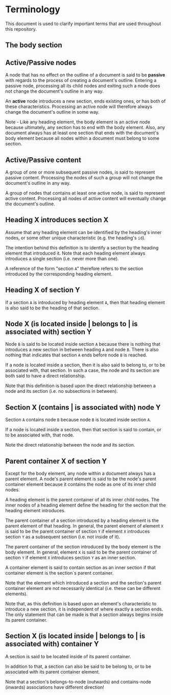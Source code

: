 
# Terminology

This document is used to clarify important terms that are used throughout this
repository.

## The body section



## Active/Passive nodes

A node that has no effect on the outline of a document is said to be **passive**
with regards to the process of creating a document's outline. Entering a passive
node, processing all its child nodes and exiting such a node does not change the
document's outline in any way.

An **active** node introduces a new section, ends existing ones, or has both
of these characteristics. Processing an active node will therefore always change
the document's outline in some way.

Note - Like any heading element, the body element is an active node because
ultimately, any section has to end with the body element. Also, any document
always has at least one section that ends with the document's body element
because all nodes within a document must belong to some section.

## Active/Passive content

A group of one or more subsequent passive nodes, is said to represent passive
content. Processing the nodes of such a group will not change the document's
outline in any way.

A group of nodes that contains at least one active node, is said to represent
active content. Processing all nodes of active content will eventually change
the document's outline.

## Heading X introduces section X

Assume that any heading element can be identified by the heading's inner nodes,
or some other unique characteristic (e.g. the heading's `id`).

The intention behind this definition is to identify a section by the heading
element that introduced it. Note that each heading element always introduces a
single section (i.e. never more than one).

A reference of the form "section `A`" therefore refers to the section introduced
by the corresponding heading element.

## Heading X of section Y

If a section `A` is introduced by heading element `A`, then that heading element
is also said to be the heading of that section.

## Node X (is located inside | belongs to | is associated with) section Y

Node `B` is said to be located inside section `A` because there is nothing that
introduces a new section in between heading `A` and node `B`. There is also
nothing that indicates that section `A` ends before node `B` is reached.

If a node is located inside a section, then it is also said to belong to, or to
be associated with, that section. In such a case, the node and its section are
both said to have a direct relationship.

Note that this definition is based upon the direct relationship between a node
and its section (i.e. no subsections in between).

## Section X (contains | is associated with) node Y

Section `A` contains node `B` because node `B` is located inside section `A`.

If a node is located inside a section, then that section is said to contain, or
to be associated with, that node.

Note the direct relationship between the node and its section.

## Parent container X of section Y

Except for the body element, any node within a document always has a parent
element. A node's parent element is said to be the node's parent container
element because it contains the node as one of its inner child nodes.

A heading element is the parent container of all its inner child nodes. The inner
nodes of a heading element define the heading for the section that the heading
element introduces.

The parent container of a section introduced by a heading element is the parent
element of that heading. In general, the parent element of element `X` is said
to be the parent container of section `Y` if element `X` introduces section `Y`
as a subsequent section (i.e. not inside of it).

The parent container of the section introduced by the body element is the body
element. In general, element `X` is said to be the parent container of section
`Y` if element `X` introduces section `Y` as an inner section.

A container element is said to contain section as an inner section if that
container element is the section`s parent container.

Note that the element which introduced a section and the section's parent
container element are not necessarily identical (i.e. these can be different
elements).

Note that, as this definition is based upon an element's characteristic to
introduce a new section, it is independent of where exactly a section ends. The
only statement that can be made is that a section always begins inside its
parent container.

## Section X (is located inside | belongs to | is associated with) container Y

A section is said to be located inside of its parent container.

In addition to that, a section can also be said to be belong to, or to be
associated with its parent container element.

Note that a section's belongs-to-node (outwards) and contains-node (inwards)
associations have different direction!

